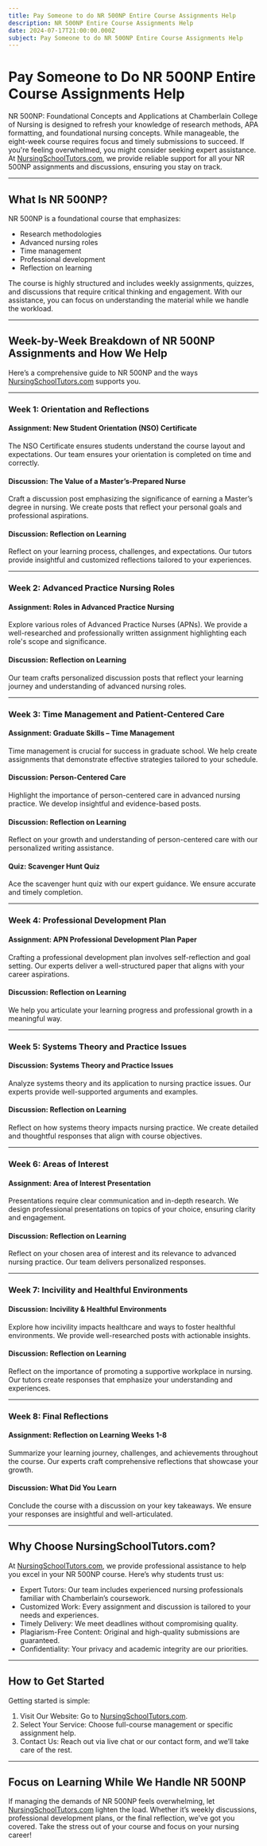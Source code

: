 ```yaml
---
title: Pay Someone to do NR 500NP Entire Course Assignments Help
description: NR 500NP Entire Course Assignments Help
date: 2024-07-17T21:00:00.000Z
subject: Pay Someone to do NR 500NP Entire Course Assignments Help
---
```


# Pay Someone to Do NR 500NP Entire Course Assignments Help

NR 500NP: Foundational Concepts and Applications at Chamberlain College of Nursing is designed to refresh your knowledge of research methods, APA formatting, and foundational nursing concepts. While manageable, the eight-week course requires focus and timely submissions to succeed. If you're feeling overwhelmed, you might consider seeking expert assistance. At [NursingSchoolTutors.com](https://nursingschooltutors.com/), we provide reliable support for all your NR 500NP assignments and discussions, ensuring you stay on track.

***

## What Is NR 500NP?

NR 500NP is a foundational course that emphasizes:

* Research methodologies
* Advanced nursing roles
* Time management
* Professional development
* Reflection on learning

The course is highly structured and includes weekly assignments, quizzes, and discussions that require critical thinking and engagement. With our assistance, you can focus on understanding the material while we handle the workload.

***

## Week-by-Week Breakdown of NR 500NP Assignments and How We Help

Here’s a comprehensive guide to NR 500NP and the ways [NursingSchoolTutors.com](https://nursingschooltutors.com/) supports you.

***

### Week 1: Orientation and Reflections

#### Assignment: New Student Orientation (NSO) Certificate

The NSO Certificate ensures students understand the course layout and expectations. Our team ensures your orientation is completed on time and correctly.

#### Discussion: The Value of a Master’s-Prepared Nurse

Craft a discussion post emphasizing the significance of earning a Master’s degree in nursing. We create posts that reflect your personal goals and professional aspirations.

#### Discussion: Reflection on Learning

Reflect on your learning process, challenges, and expectations. Our tutors provide insightful and customized reflections tailored to your experiences.

***

### Week 2: Advanced Practice Nursing Roles

#### Assignment: Roles in Advanced Practice Nursing

Explore various roles of Advanced Practice Nurses (APNs). We provide a well-researched and professionally written assignment highlighting each role's scope and significance.

#### Discussion: Reflection on Learning

Our team crafts personalized discussion posts that reflect your learning journey and understanding of advanced nursing roles.

***

### Week 3: Time Management and Patient-Centered Care

#### Assignment: Graduate Skills – Time Management

Time management is crucial for success in graduate school. We help create assignments that demonstrate effective strategies tailored to your schedule.

#### Discussion: Person-Centered Care

Highlight the importance of person-centered care in advanced nursing practice. We develop insightful and evidence-based posts.

#### Discussion: Reflection on Learning

Reflect on your growth and understanding of person-centered care with our personalized writing assistance.

#### Quiz: Scavenger Hunt Quiz

Ace the scavenger hunt quiz with our expert guidance. We ensure accurate and timely completion.

***

### Week 4: Professional Development Plan

#### Assignment: APN Professional Development Plan Paper

Crafting a professional development plan involves self-reflection and goal setting. Our experts deliver a well-structured paper that aligns with your career aspirations.

#### Discussion: Reflection on Learning

We help you articulate your learning progress and professional growth in a meaningful way.

***

### Week 5: Systems Theory and Practice Issues

#### Discussion: Systems Theory and Practice Issues

Analyze systems theory and its application to nursing practice issues. Our experts provide well-supported arguments and examples.

#### Discussion: Reflection on Learning

Reflect on how systems theory impacts nursing practice. We create detailed and thoughtful responses that align with course objectives.

***

### Week 6: Areas of Interest

#### Assignment: Area of Interest Presentation

Presentations require clear communication and in-depth research. We design professional presentations on topics of your choice, ensuring clarity and engagement.

#### Discussion: Reflection on Learning

Reflect on your chosen area of interest and its relevance to advanced nursing practice. Our team delivers personalized responses.

***

### Week 7: Incivility and Healthful Environments

#### Discussion: Incivility & Healthful Environments

Explore how incivility impacts healthcare and ways to foster healthful environments. We provide well-researched posts with actionable insights.

#### Discussion: Reflection on Learning

Reflect on the importance of promoting a supportive workplace in nursing. Our tutors create responses that emphasize your understanding and experiences.

***

### Week 8: Final Reflections

#### Assignment: Reflection on Learning Weeks 1-8

Summarize your learning journey, challenges, and achievements throughout the course. Our experts craft comprehensive reflections that showcase your growth.

#### Discussion: What Did You Learn

Conclude the course with a discussion on your key takeaways. We ensure your responses are insightful and well-articulated.

***

## Why Choose NursingSchoolTutors.com?

At [NursingSchoolTutors.com](https://nursingschooltutors.com/), we provide professional assistance to help you excel in your NR 500NP course. Here’s why students trust us:

* Expert Tutors: Our team includes experienced nursing professionals familiar with Chamberlain’s coursework.
* Customized Work: Every assignment and discussion is tailored to your needs and experiences.
* Timely Delivery: We meet deadlines without compromising quality.
* Plagiarism-Free Content: Original and high-quality submissions are guaranteed.
* Confidentiality: Your privacy and academic integrity are our priorities.

***

## How to Get Started

Getting started is simple:

1. Visit Our Website: Go to [NursingSchoolTutors.com](https://nursingschooltutors.com/).
2. Select Your Service: Choose full-course management or specific assignment help.
3. Contact Us: Reach out via live chat or our contact form, and we’ll take care of the rest.

***

## Focus on Learning While We Handle NR 500NP

If managing the demands of NR 500NP feels overwhelming, let [NursingSchoolTutors.com](https://nursingschooltutors.com/) lighten the load. Whether it’s weekly discussions, professional development plans, or the final reflection, we’ve got you covered. Take the stress out of your course and focus on your nursing career!

